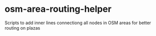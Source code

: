 # osm-area-routing-helper
Scripts to add inner lines connectiong all nodes in OSM areas for better routing on plazas
